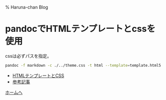 % Haruna-chan Blog

# pandocでHTMLテンプレートとcssを使用

cssは必ずパスを指定。

```sh
pandoc -f markdown -c ./../theme.css -t html --template=template.html5 p1216.md > p1216.html
```

- [HTMLテンプレートとCSS](https://jez.io/pandoc-markdown-css-theme/)
- [参考記事](https://oita.oika.me/2020/11/23/markdown-to-html/)

[ホームへ](https://harunachan.com/)
